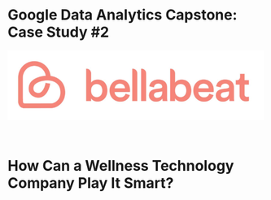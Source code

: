 # Google Data Analytics Capstone: Case Study #2

![header_img](01-GoogleCapstone1/imgs/header_img.png)

<br>

# How Can a Wellness Technology Company Play It Smart?
